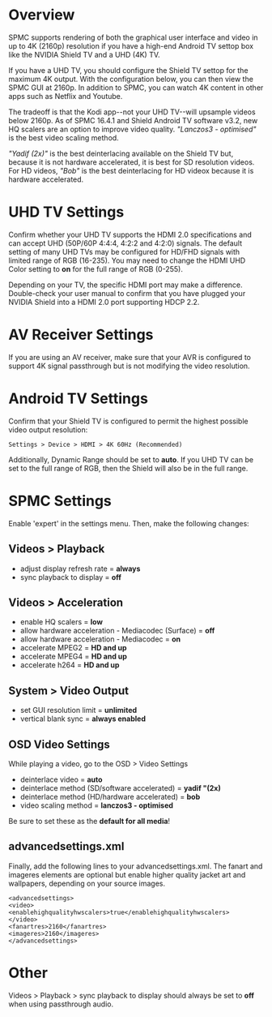 # Overview
SPMC supports rendering of both the graphical user interface and video in up to 4K (2160p) resolution if you have a high-end Android TV settop box like the NVIDIA Shield TV and a UHD (4K) TV. 

If you have a UHD TV, you should configure the Shield TV settop for the maximum 4K output. With the configuration below, you can then view the SPMC GUI at 2160p. In addition to SPMC, you can watch 4K content in other apps such as Netflix and Youtube. 

The tradeoff is that the Kodi app--not your UHD TV--will upsample videos below 2160p. As of SPMC 16.4.1 and Shield Android TV software v3.2, new HQ scalers are an option to improve video quality. _"Lanczos3 - optimised"_ is the best video scaling method. 

_"Yadif (2x)"_ is the best deinterlacing available on the Shield TV but, because it is not hardware accelerated, it is best for SD resolution videos.  For HD videos, _"Bob"_ is the best deinterlacing for HD videox because it is hardware accelerated.


# UHD TV Settings
Confirm whether your UHD TV supports the HDMI 2.0 specifications and can accept UHD (50P/60P 4:4:4, 4:2:2 and 4:2:0) signals. The default setting of many UHD TVs may be configured for HD/FHD signals with limited range of RGB (16-235). You may need to change the HDMI UHD Color setting to **on** for the full range of RGB (0-255).

Depending on your TV, the specific HDMI port may make a difference. Double-check your user manual to confirm that you have plugged your NVIDIA Shield into a HDMI 2.0 port supporting HDCP 2.2.


# AV Receiver Settings
If you are using an AV receiver, make sure that your AVR is configured to support 4K signal passthrough but is not modifying the video resolution.


# Android TV Settings
Confirm that your Shield TV is configured to permit the highest possible video output resolution:
```
Settings > Device > HDMI > 4K 60Hz (Recommended)
```

Additionally, Dynamic Range should be set to **auto**. If you UHD TV can be set to the full range of RGB, then the Shield will also be in the full range.


# SPMC Settings
Enable 'expert' in the settings menu. Then, make the following changes:

## Videos > Playback
* adjust display refresh rate = **always**
* sync playback to display = **off**

## Videos > Acceleration
* enable HQ scalers = **low**
* allow hardware acceleration - Mediacodec (Surface) = **off**
* allow hardware acceleration - Mediacodec = **on**
* accelerate MPEG2 = **HD and up**
* accelerate MPEG4 = **HD and up**
* accelerate h264 = **HD and up**

## System > Video Output
* set GUI resolution limit = **unlimited**
* vertical blank sync = **always enabled**

## OSD Video Settings
While playing a video, go to the OSD > Video Settings
* deinterlace video = **auto**
* deinterlace method (SD/software accelerated) = **yadif "(2x)**
* deinterlace method (HD/hardware accelerated) = **bob**
* video scaling method = **lanczos3 - optimised**

Be sure to set these as the **default for all media**!

## advancedsettings.xml
Finally, add the following lines to your advancedsettings.xml. The fanart and imageres elements are optional but enable higher quality jacket art and wallpapers, depending on your source images.

```
<advancedsettings>
<video>
<enablehighqualityhwscalers>true</enablehighqualityhwscalers>
</video>
<fanartres>2160</fanartres>
<imageres>2160</imageres>
</advancedsettings>

```


# Other
Videos > Playback > sync playback to display should always be set to **off** when using passthrough audio.